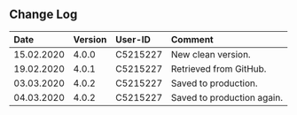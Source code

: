 ## Change Log
|   Date        |   Version |   User-ID     |   Comment                     |
|   :--         |   :--     |   :--         |   :--                         |
|   15.02.2020  |   4.0.0   |   C5215227    |   New clean version.          |
|   19.02.2020  |   4.0.1   |   C5215227    |   Retrieved from GitHub.      |
|   03.03.2020  |   4.0.2   |   C5215227    |   Saved to production.        |
|   04.03.2020  |   4.0.2   |   C5215227    |   Saved to production again.  |
